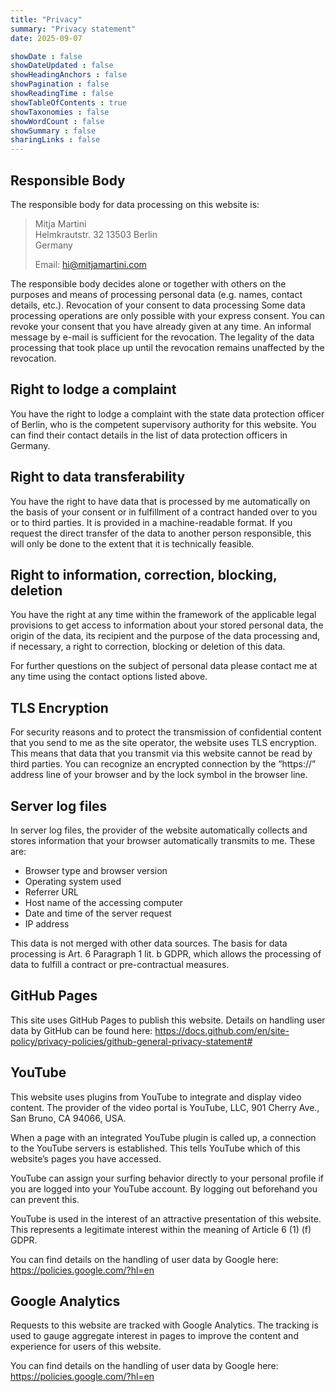 ```yaml
---
title: "Privacy"
summary: "Privacy statement"
date: 2025-09-07

showDate : false
showDateUpdated : false
showHeadingAnchors : false
showPagination : false
showReadingTime : false
showTableOfContents : true
showTaxonomies : false 
showWordCount : false
showSummary : false
sharingLinks : false
---
```


## Responsible Body

The responsible body for data processing on this website is:

> Mitja Martini  
> Helmkrautstr. 32 
> 13503 Berlin  
> Germany  
> 
> Email: hi@mitjamartini.com

The responsible body decides alone or together with others on the purposes and means of processing personal data (e.g. names, contact details, etc.). Revocation of your consent to data processing Some data processing operations are only possible with your express consent. You can revoke your consent that you have already given at any time. An informal message by e-mail is sufficient for the revocation. The legality of the data processing that took place up until the revocation remains unaffected by the revocation.

## Right to lodge a complaint

You have the right to lodge a complaint with the state data protection officer of Berlin, who is the competent supervisory authority for this website. You can find their contact details in the list of data protection officers in Germany.

## Right to data transferability

You have the right to have data that is processed by me automatically on the basis of your consent or in fulfillment of a contract handed over to you or to third parties. It is provided in a machine-readable format. If you request the direct transfer of the data to another person responsible, this will only be done to the extent that it is technically feasible.

## Right to information, correction, blocking, deletion

You have the right at any time within the framework of the applicable legal provisions to get access to information about your stored personal data, the origin of the data, its recipient and the purpose of the data processing and, if necessary, a right to correction, blocking or deletion of this data.

For further questions on the subject of personal data please contact me at any time using the contact options listed above.

## TLS Encryption

For security reasons and to protect the transmission of confidential content that you send to me as the site operator, the website uses TLS encryption. This means that data that you transmit via this website cannot be read by third parties. You can recognize an encrypted connection by the “https://” address line of your browser and by the lock symbol in the browser line.

## Server log files

In server log files, the provider of the website automatically collects and stores information that your browser automatically transmits to me. These are:

* Browser type and browser version
* Operating system used
* Referrer URL
* Host name of the accessing computer
* Date and time of the server request
* IP address

This data is not merged with other data sources. The basis for data processing is Art. 6 Paragraph 1 lit. b GDPR, which allows the processing of data to fulfill a contract or pre-contractual measures.

## GitHub Pages

This site uses GitHub Pages to publish this website. Details on handling user data by GitHub can be found here: https://docs.github.com/en/site-policy/privacy-policies/github-general-privacy-statement#

## YouTube

This website uses plugins from YouTube to integrate and display video content. The provider of the video portal is YouTube, LLC, 901 Cherry Ave., San Bruno, CA 94066, USA.

When a page with an integrated YouTube plugin is called up, a connection to the YouTube servers is established. This tells YouTube which of this website’s pages you have accessed.

YouTube can assign your surfing behavior directly to your personal profile if you are logged into your YouTube account. By logging out beforehand you can prevent this.

YouTube is used in the interest of an attractive presentation of this website. This represents a legitimate interest within the meaning of Article 6 (1) (f) GDPR.

You can find details on the handling of user data by Google here: https://policies.google.com/?hl=en

## Google Analytics

Requests to this website are tracked with Google Analytics. The tracking is used to gauge aggregate interest in pages to improve the content and experience for users of this website.

You can find details on the handling of user data by Google here: https://policies.google.com/?hl=en